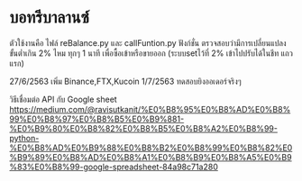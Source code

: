# บอทรีบาลานซ์
ตัวใช้งานคือ ไฟล์ reBalance.py และ callFuntion.py
ฟังก์ชั่น ตรวจสอบว่ามีการเปลี่ยนแปลงขั้นต่ำเกิน 2% ไหม ทุกๆ 1 นาที เพื่อซื้อเข้าหรือขายออก (ระบบsetไว้ที่ 2% เข้าไปปรับได้ในชีท แถวแรก)

27/6/2563 เพิ่ม Binance,FTX,Kucoin
1/7/2563 ทดสอบยิงออเดอร์จริงๆ

วิธีเชื่อมต่อ API กับ Google sheet 
https://medium.com/@ravisutkanit/%E0%B8%95%E0%B8%AD%E0%B8%99%E0%B8%97%E0%B8%B5%E0%B9%881-%E0%B9%80%E0%B8%82%E0%B8%B5%E0%B8%A2%E0%B8%99-python-%E0%B8%AD%E0%B9%88%E0%B8%B2%E0%B8%99%E0%B8%82%E0%B9%89%E0%B8%AD%E0%B8%A1%E0%B8%B9%E0%B8%A5%E0%B9%83%E0%B8%99-google-spreadsheet-84a98c71a280
